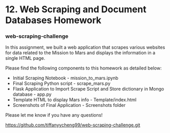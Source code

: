 # 12. Web Scraping and Document Databases Homework 
### web-scraping-challenge

In this assignment, we built a web application that scrapes various websites for data related to the Mission to Mars and displays the information in a single HTML page. 

Please find the following components to this homework as detailed below:

* Initial Scraping Notebook  - mission_to_mars.ipynb
* Final Scraping Python script - scrape_mars.py
* Flask Application to Import Scrape Script and Store dictionary in Mongo database - app.py
* Template HTML to display Mars info - Template/index.html
* Screenshots of Final Application - Screenshots folder

Please let me know if you have any questions!

https://github.com/tiffanyycheng99/web-scraping-challenge.git
